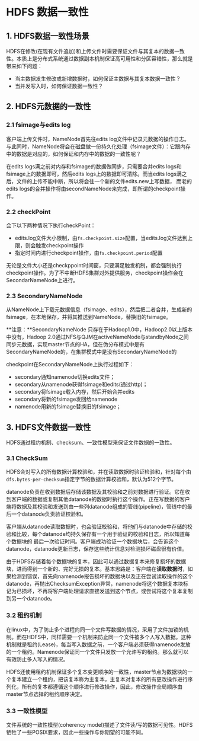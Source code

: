 # HDFS 数据一致性

## 1. HDFS数据一致性场景

HDFS在修改(在现有文件追加)和上传文件时需要保证文件与其复本的数据一致性。本质上是分布式系统通过数据副本机制保证高可用性和分区容错性，那么就是带来如下问题：

- 当主数据发生修改或新增数据时，如何保证主数据与其复本数据一致性？
- 当并发写入时，如何保证数据一致性？

## 2. HDFS元数据的一致性

### 2.1 fsimage与edits log

客户端上传文件时，NameNode首先往edits log文件中记录元数据的操作日志。与此同时，NameNode将会在磁盘做一份持久化处理（fsimage文件）：它跟内存中的数据是对应的，如何保证和内存中的数据的一致性呢？

在edits logs满之前对内存和fsimage的数据做同步，只需要合并edits logs和fsimage上的数据即可，然后edits logs上的数据即可清除。而当edits logs满之后，文件的上传不能中断，所以将会往一个新的文件edits.new上写数据， 而老的edits logs的合并操作将由secondNameNode来完成，即所谓的checkpoint操作。

### 2.2 checkPoint

会下以下两种情况下执行checkPoint：

- edits.log文件大小限制，由`fs.checkpoint.size`配置，当edits.log文件达到上限，则会触发checkpoint操作
- 指定时间内进行checkpoint操作，由`fs.checkpoint.period`配置

无论是文件大小还是checkppoint时间窗，只要满足触发机制，都会强制执行checkpoint操作。为了不中断HDFS集群对外提供服务，checkpoint操作会在SecondarNameNode上进行。

### 2.3 SecondaryNameNode

从NameNode上下载元数据信息（fsimage、edits），然后把二者合并，生成新的fsimage，在本地保存，并将其推送到NameNode，替换旧的fsimage。

**注意：**SecondaryNameNode 只存在于Hadoop1.0中，Hadoop2.0以上版本中没有，Hadoop 2.0通过NFS与QJM在activeNameNode与standbyNode之间同步元数据，实现master节点的HA，但在伪分布模式中是有SecondaryNameNode的，在集群模式中是没有SecondaryNameNode的

checkpoint在SecondaryNameNode上执行过程如下：

- secondary通知namenode切换edits文件；
- secondary从namenode获得fsimage和edits(通过http)；
- secondary将fsimage载入内存，然后开始合并edits
- secondary将新的fsimage发回给namenode
- namenode用新的fsimage替换旧的fsimage；

## 3. HDFS文件数据一致性

HDFS通过租约机制、checksum、一致性模型来保证文件数据的一致性。

### 3.1 CheckSum

HDFS会对写入的所有数据计算校验和，并在读取数据时验证检验和，针对每个由`dfs.bytes-per-checksum`指定字节的数据计算校验和，默认为512个字节。

datanode负责在收到数据后存储该数据及其校验和之前对数据进行验证。它在收到客户端的数据或复制其他datanode的数据时执行这个操作。正在写数据的客户端将数据及其校验和发送到由一些列datanode组成的管线(pipeline)，管线中的最后一个datanode负责验证校验和。

客户端从datanode读取数据时，也会验证校验和，将他们与datanode中存储的校验和比较，每个datanode均持久保存有一个用于验证的校验和日志，所以知道每个数据块的 最后一次验证时间。客户端成功验证一个数据块后，会告诉这个datanode，datanode更新日志，保存这些统计信息对检测损坏磁盘很有价值。

由于HDFS存储着每个数据块的复本，因此可以通过数据复本来修复损坏的数据块，进而得到一个新的、完好无损的复本。基本思路是：客户端在**读取数据时**，如果检测到错误，首先向namenode报告损坏的数据块以及正在尝试读取操作的这个datanode，再抛出ChecksumException异常，namenode将这个数据复本块标记为已损坏，不再将客户端处理请求直接发送到这个节点，或尝试将这个复本复制到另一个datanode。

### 3.2 租约机制

在linux中，为了防止多个进程向同一个文件写数据的情况，采用了文件加锁的机制。而在HDFS中，同样需要一个机制来防止同一个文件被多个人写入数据。这种机制就是租约(Lease)，每当写入数据之前，一个客户端必须获得namenode发放的一个租约。Namenode保证同一个文件只发放一个允许写的租约。那么就可以有效防止多人写入的情况。

HDFS还使用租约机制保证多个复本变更顺序的一致性，master节点为数据块的一个复本建立一个租约，把该复本称为主复本，主复本对复本的所有更改操作进行序列化，所有的复本都遵循这个顺序进行修改操作，因此，修改操作全局顺序由master节点选择的租约顺序决定。

### 3.3 一致性模型

文件系统的一致性模型(coherency model)描述了文件读/写的数据可见性。HDFS牺牲了一些POSIX要求，因此一些操作与你期望的可能不同。

